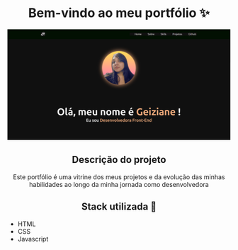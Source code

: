 
<h1 align="center">Bem-vindo ao meu portfólio ✨</h1>
<img alt="Screenshot do site"src="./src/assets/img/tela.png" />

<h2 align="center">Descrição do projeto</h2>

<p align="center">Este portfólio é uma vitrine dos meus projetos e da evolução das minhas habilidades ao longo da minha jornada como desenvolvedora</p>


<h2 align="center">Stack utilizada 🚀 </h2>

- HTML
- CSS 
- Javascript

